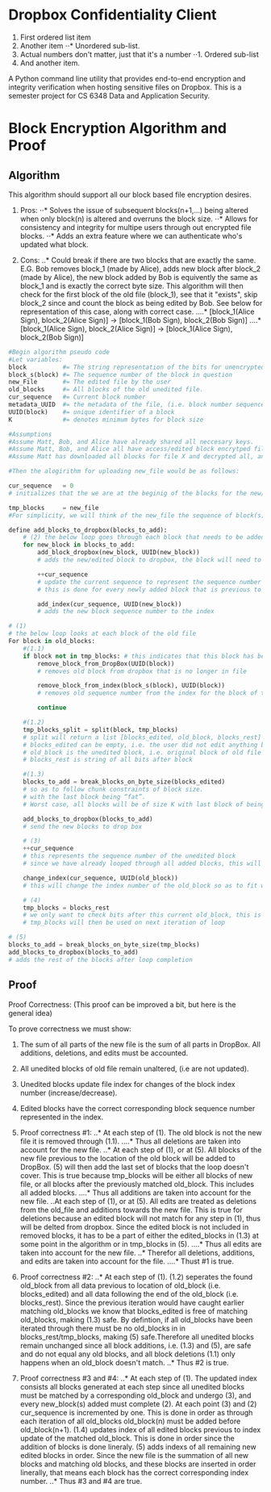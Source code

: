 # Dropbox Confidentiality Client

1. First ordered list item
2. Another item
⋅⋅* Unordered sub-list. 
1. Actual numbers don't matter, just that it's a number
⋅⋅1. Ordered sub-list
4. And another item.

A Python command line utility that provides end-to-end encryption and integrity verification when hosting sensitive files on Dropbox. This is a semester project for CS 6348 Data and Application Security.

# Block Encryption Algorithm and Proof
## Algorithm
This algorithm should support all our block based file encryption desires.

1. Pros:
⋅⋅* Solves the issue of subsequent blocks(n+1,...) being altered when only block(n) is altered and overruns the block size.
⋅⋅* Allows for consistency and integrity for multipe users through out encrypted file blocks.
⋅⋅* Adds an extra feature where we can authenticate who's updated what block.

2. Cons:
..*  Could break if there are two blocks that are exactly the same. E.G. Bob removes block_1 (made by Alice), adds new block after block_2 (made by Alice), the new block added by Bob is equivently the same as block_1 and is exactly the correct byte size. This algorithm will then check for the first block of the old file (block_1), see that it "exists", skip block_2 since and count the block as being edited by Bob. See below for representation of this case, along with correct case.
....*  [block_1(Alice Sign), block_2(Alice Sign)] -> [block_1(Bob Sign), block_2(Bob Sign)]
....*  [block_1(Alice Sign), block_2(Alice Sign)] -> [block_1(Alice Sign), block_2(Bob Sign)]

```python
#Begin algorithm pseudo code
#Let variables:
block          #= The string representation of the bits for unencrypted blocks for a file X
block_s(block) #= The sequence number of the block in question
new_File       #= The edited file by the user
old_blocks     #= All blocks of the old unedited file. 
cur_sequence   #= Current block number
metadata_UUID  #= the metadata of the file, (i.e. block number sequenceing for the file)
UUID(block)    #= unique identifier of a block
K              #= denotes minimum bytes for block size

#Assumptions
#Assume Matt, Bob, and Alice have already shared all neccesary keys.
#Assume Matt, Bob, and Alice all have access/edited block encrytped file X (saved on dropbox as the old_blocks)
#Assume Matt has downloaded all blocks for file X and decrypted all, and is changing as one file (new_file)

#Then the alogirithm for uploading new_file would be as follows:

cur_sequence   = 0
# initializes that the we are at the beginig of the blocks for the new/edited file

tmp_blocks     = new_file 
#For simplicity, we will think of the new_file the sequence of block(s)

define add_blocks_to_dropbox(blocks_to_add):
	# (2) the below loop goes through each block that needs to be added
	for new_block in blocks_to_add: 
		add_block_dropbox(new_block, UUID(new_block))
		# adds the new/edited block to dropbox, the block will need to be encrypted

		++cur_sequence
		# update the current sequence to represent the sequence number of next block to be added to dropbox
		# this is done for every newly added block that is previous to the unedited block

		add_index(cur_sequence, UUID(new_block))
		# adds the new block sequence number to the index

# (1)
# the below loop looks at each block of the old file
For block in old_blocks: 
	#(1.1)
	if block not in tmp_blocks: # this indicates that this block has been completely removed
		remove_block_from_DropBox(UUID(block))
		# removes old block from dropbox that is no longer in file

		remove_block_from_index(block_s(block), UUID(block))
		# removes old sequence number from the index for the block of the old file

		continue

	#(1.2)
	tmp_blocks_split = split(block, tmp_blocks) 
	# split will return a list [blocks_edited, old_block, blocks_rest]
	# blocks_edited can be empty, i.e. the user did not edit anything before the first occurence of the block
	# old_block is the unedited block, i.e. original block of old file
	# blocks_rest is string of all bits after block

	#(1.3)
	blocks_to_add = break_blocks_on_byte_size(blocks_edited)
	# so as to follow chunk constraints of block size.
	# with the last block being “fat”.
	# Worst case, all blocks will be of size K with last block of being size (2K - 1) 

	add_blocks_to_dropbox(blocks_to_add)
	# send the new blocks to drop box

	# (3)
	++cur_sequence
	# this represents the sequence number of the unedited block
	# since we have already looped through all added blocks, this will be accurate

	change_index(cur_sequence, UUID(old_block))
	# this will change the index number of the old_block so as to fit with the new sequence of blocks

	# (4)
	tmp_blocks = blocks_rest
	# we only want to check bits after this current old_block, this is due to the sequencing of the blocks for the file (1)
	# tmp_blocks will then be used on next iteration of loop

# (5)
blocks_to_add = break_blocks_on_byte_size(tmp_blocks)
add_blocks_to_dropbox(blocks_to_add)
# adds the rest of the blocks after loop completion

```
## Proof
Proof Correctness: (This proof can be improved a bit, but here is the general idea)

To prove correctness we must show: 
1. The sum of all parts of the new file is the sum of all parts in DropBox. All additions, deletions, and edits must be accounted.
2. All unedited blocks of old file remain unaltered, (i.e are not updated).
3. Unedited blocks update file index for changes of the block index number (increase/decrease).
4. Edited blocks have the correct corresponding block sequence number represented in the index.

1. Proof correctness #1:
..* At each step of (1). The old block is not the new file it is removed through (1.1).
....* Thus all deletions are taken into account for the new file.
..* At each step of (1), or at (5). All blocks of the new file previous to the location of the old block will be added to DropBox. (5) will then add the last set of blocks that the loop doesn't cover. This is true because tmp_blocks will be either all blocks of new file, or all blocks after the previously matched old_block. This includes all added blocks.
....* Thus all additions are taken into account for the new file.
..At each step of (1), or at (5). All edits are treated as deletions from the old_file and additions towards the new file. This is true for deletions because an edited block will not match for any step in (1), thus will be delted from dropbox. Since the edited block is not included in removed blocks, it has to be a part of either the edited_blocks in (1.3) at some point in the algorithm or in tmp_blocks in (5). 
....* Thus all edits are taken into account for the new file.
..* Therefor all deletions, additions, and edits are taken into account for the file.
....* Thust #1 is true.

2. Proof correctness #2:
..* At each step of (1). (1.2) seperates the found old_block from all data previous to location of old_block (i.e. blocks_edited) and all data following the end of the old_block (i.e. blocks_rest). Since the previous iteration would have caught earlier matching old_blocks we know that blocks_edited is free of matching old_blocks, making (1.3) safe. By defintion, if all old_blocks have been iterated through there must be no old_blocks in in blocks_rest/tmp_blocks, making (5) safe.Therefore all unedited blocks remain unchanged since all block additions, i.e. (1.3) and (5), are safe and do not equal any old blocks, and all block deletions (1.1) only happens when an old_block doesn't match.
..* Thus #2 is true.
3. Proof correctness #3 and #4:
..* At each step of (1). The updated index consists all blocks generated at each step since all unedited blocks must be matched by a corresponding old_block and undergo (3), and every new_block(s) added must complete (2). At each point (3) and (2) cur_sequence is incremented by one. This is done in order as through each iteration of all old_blocks old_block(n) must be added before old_block(n+1). (1.4) updates index of all edited blocks previous to index update of the matched old_block. This is done in order since the addition of blocks is done lineraly. (5) adds indexs of all remaining new edited blocks in order. Since the new file is the summation of all new blocks and matching old blocks, and these blocks are inserted in order linerally, that means each block has the correct corresponding index number.
..* Thus #3 and #4 are true.
